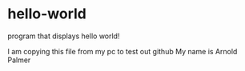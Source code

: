 # hello-world
program that displays hello world!


I am copying this file from my pc to test out github
My name is Arnold Palmer
